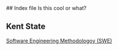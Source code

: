 <link rel="stylesheet" href="retro.css">
## Index file
Is this cool or what? 

## Kent State
[Software Engineering Methodologoy (SWE)](http:./kent.md)

